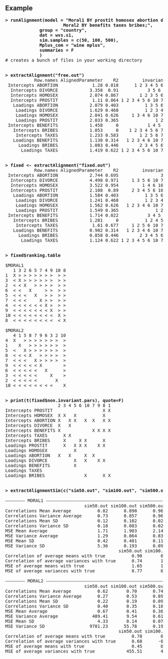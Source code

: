 ## Example
<pre>
<strong>> runAlignment(model = "Moral1 BY prostit homosex abortion divorce;
                      Moral2 BY benefits taxes bribes;", 
             group = "country",
             dat = wvs.s1,
             sim.samples = c(50, 100, 500),
             Mplus_com = "wine mplus",
             summaries = F
             )</strong>
# creates a bunch of files in your working directory


<strong>> extractAlignment("free.out")</strong>
           Row.names AlignedParameter    R2         invariant.gr non.invar.gr Fit.contribution Factor
 Intercepts ABORTION             1.28 0.818      1 2 3 4 5 6 7 9         10 8          -21.301 MORAL1
  Intercepts DIVORCE            3.358  0.91           3 5 6 10 7    2 4 8 9 1          -29.399 MORAL1
  Intercepts HOMOSEX            2.074 0.867        1 2 3 5 6 7 9       4 10 8          -22.674 MORAL1
  Intercepts PROSTIT             1.11 0.864 1 2 3 4 5 6 10 7 8 9                       -18.385 MORAL1
   Loadings ABORTION            2.079 0.403          1 3 5 6 8 9     2 4 10 7          -21.210 MORAL1
    Loadings DIVORCE            1.629 0.468          1 2 3 4 6 7     5 10 8 9          -19.872 MORAL1
    Loadings HOMOSEX            2.041 0.626     1 3 4 6 10 7 8 9          2 5          -17.178 MORAL1
    Loadings PROSTIT            2.033 0.365              1 2 4 7 3 5 6 10 8 9          -23.144 MORAL1
 Intercepts BENEFITS            1.458     0           1 4 5 6 10    2 3 7 8 9          -40.034 MORAL2
   Intercepts BRIBES            1.053     0    1 2 3 4 5 6 7 8 9           10          -15.512 MORAL2
    Intercepts TAXES            1.233 0.583        1 2 5 6 7 8 9       3 4 10          -21.566 MORAL2
   Loadings BENEFITS            1.138 0.314   1 2 3 4 6 10 7 8 9            5          -21.387 MORAL2
     Loadings BRIBES            1.083 0.446        2 3 4 5 6 7 9       10 8 1          -20.835 MORAL2
      Loadings TAXES            1.419 0.622 1 2 3 4 5 6 10 7 8 9                       -17.890 MORAL2


<strong>> fixed <- extractAlignment("fixed.out") </strong>
           Row.names AlignedParameter    R2         invariant.gr   non.invar.gr Fit.contribution Factor
 Intercepts ABORTION            2.744 0.695                3 6 9 2 4 5 10 7 8 1          -30.047 MORAL1
  Intercepts DIVORCE            4.498 0.971     1 3 5 6 10 7 8 9            2 4          -20.798 MORAL1
  Intercepts HOMOSEX            3.522 0.954         1 4 6 10 7 9        2 3 5 8          -19.092 MORAL1
  Intercepts PROSTIT            2.108  0.89     2 3 4 5 6 10 7 9            8 1          -23.416 MORAL1
   Loadings ABORTION            1.584 0.403          1 3 5 6 8 9       2 4 10 7          -21.210 MORAL1
    Loadings DIVORCE            1.241 0.468          1 2 3 4 6 7       5 10 8 9          -19.872 MORAL1
    Loadings HOMOSEX            1.562 0.626   1 2 3 4 6 10 7 8 9              5          -17.178 MORAL1
    Loadings PROSTIT            1.549 0.365              1 2 4 7   3 5 6 10 8 9          -23.144 MORAL1
 Intercepts BENEFITS            1.714 0.022           3 4 5 6 10      2 7 8 9 1          -38.364 MORAL2
   Intercepts BRIBES            1.281     0          1 2 4 5 7 9       3 6 10 8          -18.526 MORAL2
    Intercepts TAXES             1.61 0.677     1 2 5 6 10 7 8 9            3 4          -21.044 MORAL2
   Loadings BENEFITS            0.902 0.314   1 2 3 4 6 10 7 8 9              5          -21.387 MORAL2
     Loadings BRIBES            0.858 0.446        2 3 4 5 6 7 9         10 8 1          -20.835 MORAL2
      Loadings TAXES            1.124 0.622 1 2 3 4 5 6 10 7 8 9                         -17.890 MORAL2


<strong>> fixed$ranking.table </strong>

$MORAL1
   1 3 2 6 5 7 4 9 10 8
1  X > > > > > > >  > >
3  < X > > > > > >  > >
2  < < X   > > > >  > >
6  < <   X     > >  > >
5  < < <   X   > >  > >
7  < < <     X > >  > >
4  < < < < < < X >  > >
9  < < < < < < < X  > >
10 < < < < < < < <  X >
8  < < < < < < < <  < X

$MORAL2
   4 1 5 8 7 9 6 3 2 10
4  X   > > > > > > >  >
1    X   > > > > > >  >
5  <   X > > > > > >  >
8  < < < X   > > > >  >
7  < < <   X > > > >  >
9  < < < < < X        >
6  < < < < <   X      >
3  < < < < <     X    >
2  < < < < <       X   
10 < < < < < < < <    X


<strong>> print(t(fixed$non.invariant.pars), quote=F) </strong>
                    2 3 4 5 6 10 7 9 8 1
Intercepts PROSTIT                   X X
Intercepts HOMOSEX  X X   X          X  
Intercepts ABORTION X   X X   X  X   X X
Intercepts DIVORCE  X   X               
Intercepts BENEFITS X            X X X X
Intercepts TAXES      X X               
Intercepts BRIBES     X     X X      X  
Loadings PROSTIT      X   X X X    X X  
Loadings HOMOSEX          X             
Loadings ABORTION   X   X     X  X      
Loadings DIVORCE          X   X    X X  
Loadings BENEFITS         X             
Loadings TAXES                          
Loadings BRIBES               X      X X


<strong>> extractAlignmentSim(c("sim50.out", "sim100.out", "sim500.out"))</strong>

⎯⎯⎯⎯⎯⎯⎯⎯⎯ MORAL1 ⎯⎯⎯⎯⎯⎯⎯⎯⎯⎯⎯⎯⎯⎯⎯⎯⎯⎯⎯⎯⎯⎯⎯⎯⎯⎯⎯⎯⎯⎯⎯⎯⎯⎯⎯⎯⎯⎯⎯⎯⎯⎯⎯⎯⎯⎯⎯⎯⎯⎯⎯⎯⎯⎯⎯⎯⎯⎯⎯⎯⎯⎯⎯⎯⎯⎯⎯⎯⎯⎯⎯⎯⎯⎯⎯⎯⎯⎯⎯⎯⎯⎯⎯⎯⎯⎯⎯⎯⎯⎯⎯⎯⎯⎯⎯⎯⎯⎯⎯⎯⎯⎯⎯⎯⎯⎯⎯⎯⎯⎯⎯⎯⎯⎯⎯⎯⎯⎯⎯⎯⎯⎯⎯⎯⎯⎯⎯⎯⎯⎯⎯⎯⎯⎯⎯⎯⎯⎯⎯⎯
                              sim50.out sim100.out sim500.out
Correlations Mean Average          0.82      0.890      0.966
Correlations Variance Average      0.73      0.857      0.969
Correlations Mean SD               0.12      0.102      0.021
Correlations Variance SD           0.18      0.083      0.020
MSE Mean Average                   1.71      1.903      2.145
MSE Variance Average               1.29      0.864      0.833
MSE Mean SD                        0.42      0.401      0.117
MSE Variance SD                    5.36      0.193      0.098
                                           sim50.out sim100.out sim500.out
Correlation of average means with true          0.90       0.94       0.97
Correlation of average variances with true      0.74       1.00       1.00
MSE of average means with true                  1.65       1.87       2.14
MSE of average variances with true              0.77       0.82       0.83

⎯⎯⎯⎯⎯⎯⎯⎯⎯ MORAL2 ⎯⎯⎯⎯⎯⎯⎯⎯⎯⎯⎯⎯⎯⎯⎯⎯⎯⎯⎯⎯⎯⎯⎯⎯⎯⎯⎯⎯⎯⎯⎯⎯⎯⎯⎯⎯⎯⎯⎯⎯⎯⎯⎯⎯⎯⎯⎯⎯⎯⎯⎯⎯⎯⎯⎯⎯⎯⎯⎯⎯⎯⎯⎯⎯⎯⎯⎯⎯⎯⎯⎯⎯⎯⎯⎯⎯⎯⎯⎯⎯⎯⎯⎯⎯⎯⎯⎯⎯⎯⎯⎯⎯⎯⎯⎯⎯⎯⎯⎯⎯⎯⎯⎯⎯⎯⎯⎯⎯⎯⎯⎯⎯⎯⎯⎯⎯⎯⎯⎯⎯⎯⎯⎯⎯⎯⎯⎯⎯⎯⎯⎯⎯⎯⎯⎯⎯⎯⎯⎯⎯
                              sim50.out sim100.out sim500.out
Correlations Mean Average          0.62       0.70      0.747
Correlations Variance Average      0.27       0.53      0.896
Correlations Mean SD               0.22       0.19      0.091
Correlations Variance SD           0.40       0.35      0.107
MSE Mean Average                   0.67       0.41      0.300
MSE Variance Average             489.41       9.54      0.613
MSE Mean SD                        4.33       0.14      0.076
MSE Variance SD                 9781.23      55.78      0.191
                                           sim50.out sim100.out sim500.out
Correlation of average means with true          0.78       0.91       0.81
Correlation of average variances with true      0.68      -0.23       0.99
MSE of average means with true                  0.45       0.35       0.28
MSE of average variances with true            455.51       4.92       0.55

</pre>